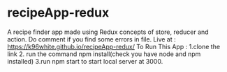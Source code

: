 # recipeApp-redux
A recipe finder app made using Redux concepts of store, reducer and action. Do comment if you find some errors in file.
Live at : https://k96white.github.io/recipeApp-redux/
To Run This App :
1.clone the link
2. run the command npm install(check you have node and npm installed)
3.run npm start to start local server at 3000.
